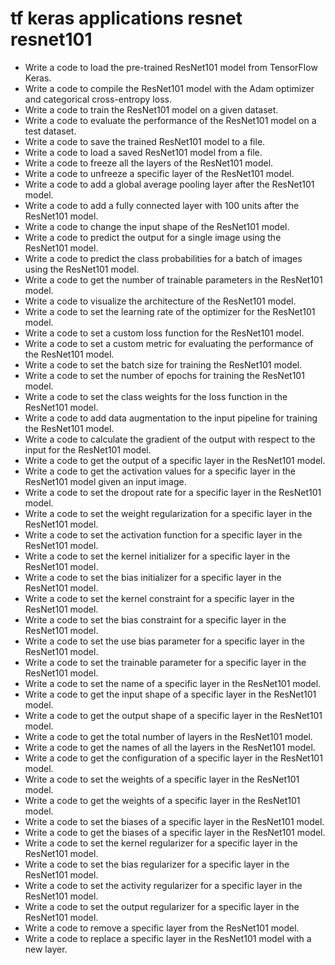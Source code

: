 # tf keras applications resnet resnet101

- Write a code to load the pre-trained ResNet101 model from TensorFlow Keras.
- Write a code to compile the ResNet101 model with the Adam optimizer and categorical cross-entropy loss.
- Write a code to train the ResNet101 model on a given dataset.
- Write a code to evaluate the performance of the ResNet101 model on a test dataset.
- Write a code to save the trained ResNet101 model to a file.
- Write a code to load a saved ResNet101 model from a file.
- Write a code to freeze all the layers of the ResNet101 model.
- Write a code to unfreeze a specific layer of the ResNet101 model.
- Write a code to add a global average pooling layer after the ResNet101 model.
- Write a code to add a fully connected layer with 100 units after the ResNet101 model.
- Write a code to change the input shape of the ResNet101 model.
- Write a code to predict the output for a single image using the ResNet101 model.
- Write a code to predict the class probabilities for a batch of images using the ResNet101 model.
- Write a code to get the number of trainable parameters in the ResNet101 model.
- Write a code to visualize the architecture of the ResNet101 model.
- Write a code to set the learning rate of the optimizer for the ResNet101 model.
- Write a code to set a custom loss function for the ResNet101 model.
- Write a code to set a custom metric for evaluating the performance of the ResNet101 model.
- Write a code to set the batch size for training the ResNet101 model.
- Write a code to set the number of epochs for training the ResNet101 model.
- Write a code to set the class weights for the loss function in the ResNet101 model.
- Write a code to add data augmentation to the input pipeline for training the ResNet101 model.
- Write a code to calculate the gradient of the output with respect to the input for the ResNet101 model.
- Write a code to get the output of a specific layer in the ResNet101 model.
- Write a code to get the activation values for a specific layer in the ResNet101 model given an input image.
- Write a code to set the dropout rate for a specific layer in the ResNet101 model.
- Write a code to set the weight regularization for a specific layer in the ResNet101 model.
- Write a code to set the activation function for a specific layer in the ResNet101 model.
- Write a code to set the kernel initializer for a specific layer in the ResNet101 model.
- Write a code to set the bias initializer for a specific layer in the ResNet101 model.
- Write a code to set the kernel constraint for a specific layer in the ResNet101 model.
- Write a code to set the bias constraint for a specific layer in the ResNet101 model.
- Write a code to set the use bias parameter for a specific layer in the ResNet101 model.
- Write a code to set the trainable parameter for a specific layer in the ResNet101 model.
- Write a code to set the name of a specific layer in the ResNet101 model.
- Write a code to get the input shape of a specific layer in the ResNet101 model.
- Write a code to get the output shape of a specific layer in the ResNet101 model.
- Write a code to get the total number of layers in the ResNet101 model.
- Write a code to get the names of all the layers in the ResNet101 model.
- Write a code to get the configuration of a specific layer in the ResNet101 model.
- Write a code to set the weights of a specific layer in the ResNet101 model.
- Write a code to get the weights of a specific layer in the ResNet101 model.
- Write a code to set the biases of a specific layer in the ResNet101 model.
- Write a code to get the biases of a specific layer in the ResNet101 model.
- Write a code to set the kernel regularizer for a specific layer in the ResNet101 model.
- Write a code to set the bias regularizer for a specific layer in the ResNet101 model.
- Write a code to set the activity regularizer for a specific layer in the ResNet101 model.
- Write a code to set the output regularizer for a specific layer in the ResNet101 model.
- Write a code to remove a specific layer from the ResNet101 model.
- Write a code to replace a specific layer in the ResNet101 model with a new layer.